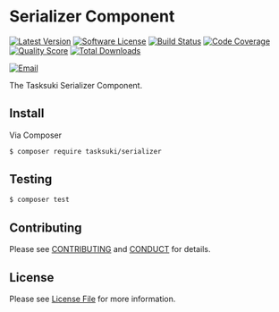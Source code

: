 # Serializer Component

[![Latest Version](https://img.shields.io/github/release/Tasksuki/serializer.svg?style=flat-square)](https://github.com/tasksuki/serializer/releases)
[![Software License](https://img.shields.io/badge/license-MIT-brightgreen.svg?style=flat-square)](LICENSE)
[![Build Status](https://img.shields.io/travis/tasksuki/serializer.svg?style=flat-square)](https://travis-ci.org/tasksuki/serializer)
[![Code Coverage](https://img.shields.io/scrutinizer/coverage/g/tasksuki/serializer.svg?style=flat-square)](https://scrutinizer-ci.com/g/tasksuki/serializer)
[![Quality Score](https://img.shields.io/scrutinizer/g/tasksuki/serializer.svg?style=flat-square)](https://scrutinizer-ci.com/g/tasksuki/serializer)
[![Total Downloads](https://img.shields.io/packagist/dt/tasksuki/serializer.svg?style=flat-square)](https://packagist.org/packages/tasksuki/serializer)

[![Email](https://img.shields.io/badge/email-team@tasksuki.io-blue.svg?style=flat-square)](mailto:team@tasksuki.io)

The Tasksuki Serializer Component.


## Install

Via Composer

```bash
$ composer require tasksuki/serializer
```

## Testing

```bash
$ composer test
```


## Contributing

Please see [CONTRIBUTING](CONTRIBUTING.md) and [CONDUCT](CONDUCT.md) for details.


## License

Please see [License File](LICENSE) for more information.
